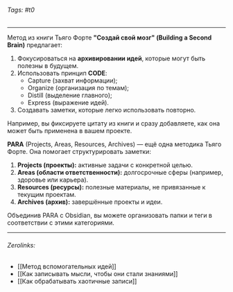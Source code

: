 ###### Tags:  #t0
___
Метод из книги Тьяго Форте **"Создай свой мозг" (Building a Second Brain)** предлагает:

1. Фокусироваться на **архивировании идей**, которые могут быть полезны в будущем.
2. Использовать принцип **CODE**:
    - Capture (захват информации);
    - Organize (организация по темам);
    - Distill (выделение главного);
    - Express (выражение идей).
3. Создавать заметки, которые легко использовать повторно.

Например, вы фиксируете цитату из книги и сразу добавляете, как она может быть применена в вашем проекте.


**PARA** (Projects, Areas, Resources, Archives) — ещё одна методика Тьяго Форте. Она помогает структурировать заметки:

1. **Projects (проекты):** активные задачи с конкретной целью.
2. **Areas (области ответственности):** долгосрочные сферы (например, здоровье или карьера).
3. **Resources (ресурсы):** полезные материалы, не привязанные к текущим проектам.
4. **Archives (архив):** завершённые проекты и идеи.

Объединив PARA с Obsidian, вы можете организовать папки и теги в соответствии с этими категориями.
___
###### Zerolinks: 
- [[Метод вспомогательных идей]]
- [[Как записывать мысли, чтобы они стали знаниями]]
- [[Как обрабатывать хаотичные записи]]